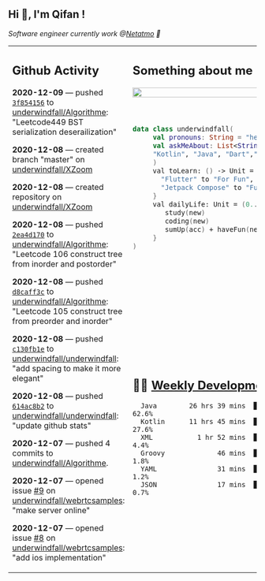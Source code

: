 <h2> Hi 👋, I'm Qifan ! </h2>
<p><em>Software engineer currently work @<a href="https://www.netatmo.com">Netatmo</a> 🔭
</em></p>
<table><tr><td valign="top" rowspan="2">

 ## Github Activity
 <!-- githubActivity starts -->
  **2020-12-09** — pushed [`3f854156`](https://api.github.com/repos/underwindfall/Algorithme/commits/3f8541561d8812fbf887382cdc7ffe440615bdf6) to [underwindfall/Algorithme](https://api.github.com/repos/underwindfall/Algorithme): "Leetcode449 BST serialization deserailization"

  **2020-12-08** — created branch "master" on [underwindfall/XZoom](https://api.github.com/repos/underwindfall/XZoom)

  **2020-12-08** — created repository on [underwindfall/XZoom](https://api.github.com/repos/underwindfall/XZoom)

  **2020-12-08** — pushed [`2ea4d170`](https://api.github.com/repos/underwindfall/Algorithme/commits/2ea4d170d5479b29dd02fc7676b28a75525347ee) to [underwindfall/Algorithme](https://api.github.com/repos/underwindfall/Algorithme): "Leetcode 106 construct tree from inorder and postorder"

  **2020-12-08** — pushed [`d8caff3c`](https://api.github.com/repos/underwindfall/Algorithme/commits/d8caff3cc419b70b6247a1acc9a78ffe9bc0ec9d) to [underwindfall/Algorithme](https://api.github.com/repos/underwindfall/Algorithme): "Leetcode 105 construct tree from preorder and inorder"

  **2020-12-08** — pushed [`c130fb1e`](https://api.github.com/repos/underwindfall/underwindfall/commits/c130fb1e34f67b7bc8b77fe7fc52ee476a231ac1) to [underwindfall/underwindfall](https://api.github.com/repos/underwindfall/underwindfall): "add spacing to make it more elegant"

  **2020-12-08** — pushed [`614ac8b2`](https://api.github.com/repos/underwindfall/underwindfall/commits/614ac8b27776221e55ad26e29ccb20066629ff21) to [underwindfall/underwindfall](https://api.github.com/repos/underwindfall/underwindfall): "update github stats"

  **2020-12-07** — pushed 4 commits to [underwindfall/Algorithme](https://api.github.com/repos/underwindfall/Algorithme).

  **2020-12-07** — opened issue [#9](https://api.github.com/repos/underwindfall/webrtcsamples/issues/9) on [underwindfall/webrtcsamples](https://api.github.com/repos/underwindfall/webrtcsamples): "make server online"

  **2020-12-07** — opened issue [#8](https://api.github.com/repos/underwindfall/webrtcsamples/issues/8) on [underwindfall/webrtcsamples](https://api.github.com/repos/underwindfall/webrtcsamples): "add ios implementation"
 <!-- githubActivity ends -->
 </td><td valign="top">

 ## Something about me
 <!-- profile starts -->
 <a href="https://github.com/underwindfall" width="100%">
  <img src="https://github-readme-stats.vercel.app/api?username=underwindfall&show_icons=true&count_private=true&theme=graywhite" width="100%"/>
 </a>
 <br/>
 <br/>
 <br/>
 
 ```kotlin
 data class underwindfall(
      val pronouns: String = "he|him",
      val askMeAbout: List<String> = listOf(
      "Kotlin", "Java", "Dart","Javascript", "Typescript"
      )
      val toLearn: () -> Unit = {
        "Flutter" to "For Fun",
        "Jetpack Compose" to "Future"
      }
      val dailyLife: Unit = (0..end).reduce { acc, new ->	
         study(new)	
         coding(new)	
         sumUp(acc) + haveFun(new)	
      }
 )
 ```
 <!-- profile ends -->
 </td></tr><tr><td valign="top">

 ## 🏊‍♂️ <a href="https://gist.github.com/underwindfall/377ee88ba1fabd1e93516e48ca9c61eb" target="_blank">Weekly Development Breakdown</a>
  <!-- codeTime starts -->
  ```text
    Java        26 hrs 39 mins  ██████████████████░░░░░░  62.6%
    Kotlin      11 hrs 45 mins  ██████████░░░░░░░░░░░░░░  27.6%
    XML           1 hr 52 mins  ████░░░░░░░░░░░░░░░░░░░░   4.4%
    Groovy             46 mins  ████░░░░░░░░░░░░░░░░░░░░   1.8%
    YAML               31 mins  ███░░░░░░░░░░░░░░░░░░░░░   1.2%
    JSON               17 mins  ███░░░░░░░░░░░░░░░░░░░░░   0.7%
  ```
  <!-- codeTime starts -->
  </td></tr></table>